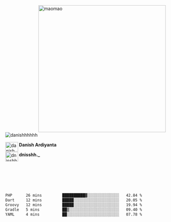 <img align="right" alt="maomao" width="400" src="https://i.imgur.com/L23H0Ik.gif">

<p align="left"><img src="https://komarev.com/ghpvc/?username=danishhhhhh&label=Profile%20views&color=0e75b6&style=flat" alt="danishhhhhh" /></p>

[<img align="left" src="https://raw.githubusercontent.com/rahuldkjain/github-profile-readme-generator/master/src/images/icons/Social/linked-in-alt.svg" alt="danish ardiyanta" height="30" width="40" />](https://linkedin.com/in/danish-ardiyanta)
**Danish Ardiyanta**

[<img align="left" src="https://raw.githubusercontent.com/rahuldkjain/github-profile-readme-generator/master/src/images/icons/Social/instagram.svg" alt="dnisshh._" height="30" width="40" />](https://instagram.com/dnisshh._)
**dnisshh._**

</br></br></br></br></br>

<!--START_SECTION:waka-->

```txt
PHP      26 mins         ██████████▓░░░░░░░░░░░░░░   42.84 %
Dart     12 mins         █████░░░░░░░░░░░░░░░░░░░░   20.05 %
Groovy   12 mins         █████░░░░░░░░░░░░░░░░░░░░   19.94 %
Gradle   5 mins          ██▒░░░░░░░░░░░░░░░░░░░░░░   09.40 %
YAML     4 mins          ██░░░░░░░░░░░░░░░░░░░░░░░   07.78 %
```

<!--END_SECTION:waka-->

